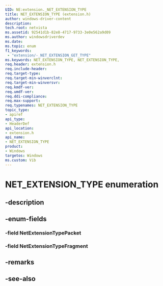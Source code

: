 ```yaml
---
UID: NE:extension._NET_EXTENSION_TYPE
title: NET_EXTENSION_TYPE (extension.h)
author: windows-driver-content
description: 
tech.root: netvista
ms.assetid: 92541d1b-82e8-4717-9733-3e0e562a9d09
ms.author: windowsdriverdev
ms.date: 
ms.topic: enum
f1_keywords:
 - "extension/-_NET_EXTENSION_GET_TYPE"
ms.keywords: NET_EXTENSION_TYPE, NET_EXTENSION_TYPE, 
req.header: extension.h
req.include-header:
req.target-type:
req.target-min-winverclnt:
req.target-min-winversvr:
req.kmdf-ver:
req.umdf-ver:
req.ddi-compliance:
req.max-support:
req.typenames: NET_EXTENSION_TYPE
topic_type: 
- apiref
api_type: 
- HeaderDef
api_location: 
- extension.h
api_name: 
- NET_EXTENSION_TYPE
product: 
- Windows
targetos: Windows
ms.custom: Vib
---
```


# NET_EXTENSION_TYPE enumeration

## -description



## -enum-fields

### -field NetExtensionTypePacket 
### -field NetExtensionTypeFragment 

## -remarks

## -see-also